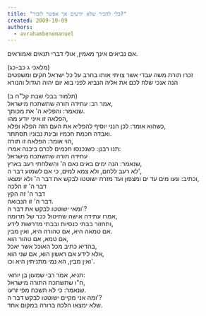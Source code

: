 ```yaml
---
title: "בלי להכיר שלא יודעים אך אפשר לזכור?"
created: 2009-10-09
authors: 
  - avrahambenemanuel
---
```

    
אם נביאים אינך מאמין, אולי דברי תנאים ואמוראים.  
  
(מלאכי ג כב-כג)  
זכרו תורת משה עבדי אשר צויתי אותו בחרב על כל ישראל חקים ומשפטים  
הנה אנכי שלח לכם את אליה הנביא לפני בוא יום יהוה הגדול והנורא  
  
  
(תלמוד בבלי שבת קל"ח ב)  
אמר רב: עתידה תורה שתשתכח מישראל,  
שנאמר: והפליא ה' את מכותך.  
הפלאה זו איני יודע מהו,  
כשהוא אומר: לכן הנני יוסיף להפליא את העם הזה הפלא ופלא,  
ואבדה חכמת חכמיו ובינת נבוניו תסתתר.  
הוי אומר: הפלאה זו תורה,  
תנו רבנן: כשנכנסו חכמים לכרם ביבנה אמרו:  
עתידה תורה שתשתכח מישראל  
שנאמר: הנה ימים באים נאם ה' והשלחתי רעב בארץ,  
לא רעב ללחם, ולא צמא למים, כי אם לשמוע דבר ה',  
וכתיב: ונעו מים עד ים ומצפון ועד מזרח ישוטטו לבקש את דבר ה' ולא ימצאו,  
דבר ה' זו הלכה  
דבר ה' זה הקץ  
דבר ה' זו הנבואה.  
ומאי ישוטטו לבקש את דבר ה'?  
אמרו עתידה אישה שתיטול ככר של תרומה,  
ותחזור בבתי כנסיות ובבתי מדרשות לידע,  
אם טמאה היא, אם טהורה היא, ואין מבין.  
אם טמא, אם טהור הוא,  
בהדיא כתיב מכל האוכל אשר יאכל,  
אלא לידע אם ראשון הוא, אם שני הוא,  
ואין מבין, הא נמי מתניתין היא וכו'.  
  
תניא, אמר רבי שמעון בן יוחאי:  
ח"ו שתשתכח התורה מישראל,  
שנאמר: כי לא תשכח מפי זרעו.  
ומה אני מקיים ישוטטו לבקש דבר ה'?  
שלא ימצאו הלכה ברורה במקום אחד.